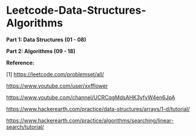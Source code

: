 # Leetcode-Data-Structures-Algorithms

**Part 1: Data Structures (01 - 08)**

**Part 2: Algorithms (09 - 18)**


**Reference:**

[1] https://leetcode.com/problemset/all/

https://www.youtube.com/user/xxfflower

https://www.youtube.com/channel/UCRCqgMdsAHK3yfvW4en6JpA

https://www.hackerearth.com/practice/data-structures/arrays/1-d/tutorial/

https://www.hackerearth.com/practice/algorithms/searching/linear-search/tutorial/
